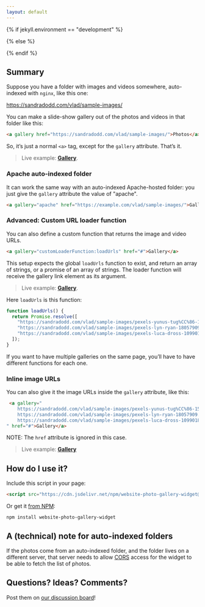 ```yaml
---
layout: default
---
```


{% if jekyll.environment == "development" %}
<script src="website-photo-gallery-widget.js"></script>
{% else %}
<script src="https://cdn.jsdelivr.net/npm/website-photo-gallery-widget@1.4.2/website-photo-gallery-widget.min.js"></script>
{% endif %}

<style>
a[gallery] {
  font-weight: bold;
}
</style>

## Summary

Suppose you have a folder with images and videos somewhere, auto-indexed with `nginx`, like this one:

<a href="https://sandradodd.com/vlad/sample-images/">https://sandradodd.com/vlad/sample-images/</a>

You can make a slide-show gallery out of the photos and videos in that folder like this:

```html
<a gallery href="https://sandradodd.com/vlad/sample-images/">Photos</a>
```

So, it’s just a normal `<a>` tag, except for the `gallery` attribute. That’s it.

> Live example: <a gallery href="https://sandradodd.com/vlad/sample-images/">Gallery</a>.

### Apache auto-indexed folder

It can work the same way with an auto-indexed Apache-hosted folder: you just give the `gallery` attribute the value of "apache".

```html
<a gallery="apache" href="https://example.com/vlad/sample-images/">Gallery</a>
```

### Advanced: Custom URL loader function

You can also define a custom function that returns the image and video URLs.

```html
<a gallery="customLoaderFunction:loadUrls" href="#">Gallery</a>
```

This setup expects the global `loadUrls` function to exist, and return an array of strings, or a promise of an array of strings. The loader function will receive the gallery link element as its argument.

> Live example: <a gallery="customLoaderFunction:loadUrls" href="https://sandradodd.com/vlad/sample-images/">Gallery</a>.

Here `loadUrls` is this function:

```js
function loadUrls() {
  return Promise.resolve([
    "https://sandradodd.com/vlad/sample-images/pexels-yunus-tug%CC%86-15036477.jpg",
    "https://sandradodd.com/vlad/sample-images/pexels-lyn-ryan-18057909.jpg",
    "https://sandradodd.com/vlad/sample-images/pexels-luca-dross-10990181.jpg"
  ]);
}
```

<script>
function loadUrls() {
  return Promise.resolve([
    "https://sandradodd.com/vlad/sample-images/pexels-yunus-tug%CC%86-15036477.jpg",
    "https://sandradodd.com/vlad/sample-images/pexels-lyn-ryan-18057909.jpg",
    "https://sandradodd.com/vlad/sample-images/pexels-luca-dross-10990181.jpg"
  ]);
}
</script>

If you want to have multiple galleries on the same page, you’ll have to have different functions for each one.

### Inline image URLs

You can also give it the image URLs inside the `gallery` attribute, like this:

```html
 <a gallery="
    https://sandradodd.com/vlad/sample-images/pexels-yunus-tug%CC%86-15036477.jpg
    https://sandradodd.com/vlad/sample-images/pexels-lyn-ryan-18057909.jpg
    https://sandradodd.com/vlad/sample-images/pexels-luca-dross-10990181.jpg
" href="#">Gallery</a>
```

NOTE: The `href` attribute is ignored in this case.

> Live example: <a gallery="
    https://sandradodd.com/vlad/sample-images/pexels-yunus-tug%CC%86-15036477.jpg
    https://sandradodd.com/vlad/sample-images/pexels-lyn-ryan-18057909.jpg
    https://sandradodd.com/vlad/sample-images/pexels-luca-dross-10990181.jpg
" href="#">Gallery</a>


## How do I use it?

Include this script in your page:

```html
<script src="https://cdn.jsdelivr.net/npm/website-photo-gallery-widget@1.4.2/website-photo-gallery-widget.min.js"></script>
```

Or get it [from NPM][npm]:

[npm]: https://www.npmjs.com/package/website-photo-gallery-widget

```shell
npm install website-photo-gallery-widget
```

## A (technical) note for auto-indexed folders

If the photos come from an auto-indexed folder, and the folder lives on a different server, that server needs to allow [CORS][1] access for the widget to be able to fetch the list of photos.

[1]: https://en.wikipedia.org/wiki/Cross-origin_resource_sharing


## Questions? Ideas? Comments?

Post them on [our discussion board][2]!

[2]: https://github.com/gurdiga/website-photo-gallery-widget/discussions
